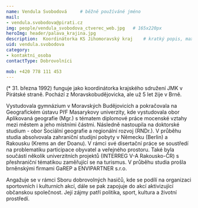 ```yaml
---
name: Vendula Svobodová   	# běžně používáné jméno
mail:
- vendula.svobodova@pirati.cz 
img: people/vendula_svobodova_ctverec_web.jpg   # 165x220px
heroImg: header/palava_krajina.jpg
description:  Koordinátorka KS Jihomoravský kraj  	# kratký popis, max 160 znaků
uid: vendula.svobodova 
category:                
- kontaktni_osoba
contactType: Dobrovolníci

mob: +420 778 111 453
---
```

(* 31. března 1992) funguje jako koordinátorka krajského sdružení JMK v Pirátské straně. Pochází z Moravskobudějovicka, ale už 5 let žije v Brně.

Vystudovala gymnázium v Moravských Budějovicích a pokračovala na Geografickém ústavu PřF Masarykovy univerzity, kde vystudovala obor Aplikovaná geografie (Mgr.) s tématem diplomové práce mocenské vztahy mezi městem a jeho místními částmi. Následně nastoupila na doktorské studium - obor Sociální geografie a regionální rozvoj (RNDr.). V průběhu studia absolvovala zahraniční studijní pobyty v Německu (Berlin) a Rakousku (Krems an der Doanu). V rámci své disertační práce se soustředí na problematiku participace obyvatel a veřejného prostoru. Také byla součástí několik univerzitních projektů (INTERREG V-A Rakousko-ČR) s přeshraniční tématikou zaměřující se na turismus. V průběhu studia prošla brněnskými firmami GaREP a ENVIPARTNER s.r.o.

Angažuje se v rámci Sboru dobrovolných hasičů, kde se podílí na organizaci sportovních i kulturních akcí, dále se pak zapojuje do akcí aktivizující občanskou společnost. Její zájmy patří politika, sport, kultura a životní prostředí.
